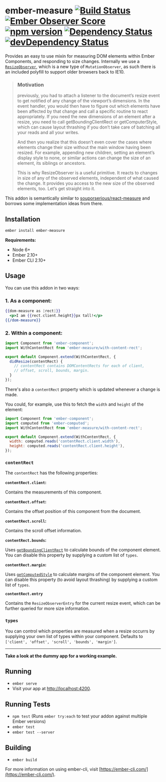 # ember-measure [![Build Status](https://travis-ci.org/ivanvanderbyl/ember-measure.svg?branch=master)](https://travis-ci.org/ivanvanderbyl/ember-measure) [![Ember Observer Score](https://emberobserver.com/badges/ember-measure.svg)](https://emberobserver.com/addons/ember-measure) [![npm version](https://badge.fury.io/js/ember-measure.svg)](https://badge.fury.io/js/ember-measure) [![Dependency Status](https://david-dm.org/ivanvanderbyl/ember-measure.svg)](https://david-dm.org/ivanvanderbyl/ember-measure) [![devDependency Status](https://david-dm.org/ivanvanderbyl/ember-measure/dev-status.svg)](https://david-dm.org/ivanvanderbyl/ember-measure.svg#info=devDependencies)

Provides an easy to use mixin for measuring DOM elements within Ember Components,
and responding to size changes. Internally we use a [`ResizeObserver`](https://developers.google.com/web/updates/2016/10/resizeobserver), which is a new
type of `MutationObserver`, as such there is an included polyfill to support older browsers back
to IE10.

> ### Motivation
> previously, you had to attach a listener to the document’s resize event to get notified of any change of the viewport’s dimensions. In the event handler, you would then have to figure out which elements have been affected by that change and call a specific routine to react appropriately. If you need the new dimensions of an element after a resize, you need to call getBoundingClientRect or getComputerStyle, which can cause layout thrashing if you don’t take care of batching all your reads and all your writes.
> 
> And then you realize that this doesn’t even cover the cases where elements change their size without the main window having been resized. For example, appending new children, setting an element’s display style to none, or similar actions can change the size of an element, its siblings or ancestors.
> 
> This is why ResizeObserver is a useful primitive. It reacts to changes in size of any of the observed elements, independent of what caused the change. It provides you access to the new size of the observed elements, too. Let’s get straight into it.

This addon is semantically similar to [souporserious/react-measure](https://github.com/souporserious/react-measure) and borrows some implementation ideas from there.

## Installation

```sh
ember install ember-measure
```

**Requirements:**

- Node 6+
- Ember 2.10+
- Ember CLI 2.10+

## Usage

You can use this addon in two ways:

### 1. As a component:

```hbs
{{dom-measure as |rect|}}
  <p>I am {{rect.client.height}}px tall!</p>
{{/dom-measure}}
```

### 2. Within a component:

```js
import Component from 'ember-component';
import WithContentRect from 'ember-measure/with-content-rect';

export default Component.extend(WithContentRect, {
  didResize(contentRect) {
    // contentRect contains DOMContentRects for each of client, 
    // offset, scroll, bounds, margin.
  }
});
```

There's also a `contentRect` property which is updated whenever a change is made.

You could, for example, use this to fetch the `width` and `height` of the element:

```js
import Component from 'ember-component';
import computed from 'ember-computed';
import WithContentRect from 'ember-measure/with-content-rect';

export default Component.extend(WithContentRect, {
  width: computed.reads('contentRect.client.width'),
  height: computed.reads('contentRect.client.height'),
});
```

### `contentRect`

The `contentRect` has the following properties:

**`contentRect.client`:**

Contains the measurements of this component.

**`contentRect.offset`:**

Contains the offset position of this component from the document.

**`contentRect.scroll`:**

Contains the scroll offset information.

**`contentRect.bounds`:**

Uses [`getBoundingClientRect`](https://developer.mozilla.org/en-US/docs/Web/API/Element/getBoundingClientRect) 
to calculate bounds of the component element. You can disable this property
by supplying a custom list of `types`.

**`contentRect.margin`:**

Uses [`getComputedStyle`](https://developer.mozilla.org/en-US/docs/Web/API/Window/getComputedStyle) 
to calculate margins of the component element. You can disable this property (to avoid layout thrashing)
by supplying a custom list of `types`.

**`contentRect.entry`**

Contains the `ResizeObserverEntry` for the current resize event, which can be further
queried for more size information.

### `types`

You can control which properties are measured when a resize occurrs by supplying
your own list of types within your component. Defaults to `['client', 'offset', 'scroll', 'bounds', 'margin']`.

---

**Take a look at the dummy app for a working example.**

## Running

* `ember serve`
* Visit your app at [http://localhost:4200](http://localhost:4200).

## Running Tests

* `npm test` (Runs `ember try:each` to test your addon against multiple Ember versions)
* `ember test`
* `ember test --server`

## Building

* `ember build`

For more information on using ember-cli, visit [https://ember-cli.com/](https://ember-cli.com/).
